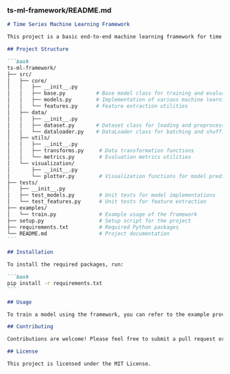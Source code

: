 ### ts-ml-framework/README.md

````markdown
# Time Series Machine Learning Framework

This project is a basic end-to-end machine learning framework for time series prediction, modeled after PyTorch. It combines features extracted by the feature extractor with the data as model input.

## Project Structure

```bash
ts-ml-framework/
├── src/
│   ├── core/
│   │   ├── __init__.py
│   │   ├── base.py          # Base model class for training and evaluation
│   │   ├── models.py        # Implementation of various machine learning models
│   │   └── features.py      # Feature extraction utilities
│   ├── data/
│   │   ├── __init__.py
│   │   ├── dataset.py       # Dataset class for loading and preprocessing data
│   │   └── dataloader.py    # DataLoader class for batching and shuffling
│   ├── utils/
│   │   ├── __init__.py
│   │   ├── transforms.py     # Data transformation functions
│   │   └── metrics.py        # Evaluation metrics utilities
│   └── visualization/
│       ├── __init__.py
│       └── plotter.py        # Visualization functions for model predictions
├── tests/
│   ├── __init__.py
│   ├── test_models.py        # Unit tests for model implementations
│   └── test_features.py      # Unit tests for feature extraction
├── examples/
│   └── train.py              # Example usage of the framework
├── setup.py                  # Setup script for the project
├── requirements.txt          # Required Python packages
└── README.md                 # Project documentation
```

## Installation

To install the required packages, run:

```bash
pip install -r requirements.txt
```

## Usage

To train a model using the framework, you can refer to the example provided in `examples/train.py`.

## Contributing

Contributions are welcome! Please feel free to submit a pull request or open an issue for any suggestions or improvements.

## License

This project is licensed under the MIT License.
````
